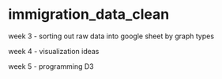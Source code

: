 # immigration_data_clean

week 3 - sorting out raw data into google sheet by graph types

week 4 - visualization ideas

week 5 - programming D3 